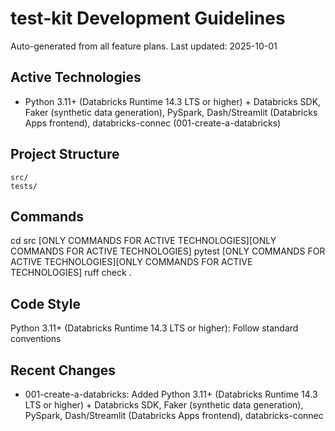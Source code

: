# test-kit Development Guidelines

Auto-generated from all feature plans. Last updated: 2025-10-01

## Active Technologies
- Python 3.11+ (Databricks Runtime 14.3 LTS or higher) + Databricks SDK, Faker (synthetic data generation), PySpark, Dash/Streamlit (Databricks Apps frontend), databricks-connec (001-create-a-databricks)

## Project Structure
```
src/
tests/
```

## Commands
cd src [ONLY COMMANDS FOR ACTIVE TECHNOLOGIES][ONLY COMMANDS FOR ACTIVE TECHNOLOGIES] pytest [ONLY COMMANDS FOR ACTIVE TECHNOLOGIES][ONLY COMMANDS FOR ACTIVE TECHNOLOGIES] ruff check .

## Code Style
Python 3.11+ (Databricks Runtime 14.3 LTS or higher): Follow standard conventions

## Recent Changes
- 001-create-a-databricks: Added Python 3.11+ (Databricks Runtime 14.3 LTS or higher) + Databricks SDK, Faker (synthetic data generation), PySpark, Dash/Streamlit (Databricks Apps frontend), databricks-connec

<!-- MANUAL ADDITIONS START -->
<!-- MANUAL ADDITIONS END -->